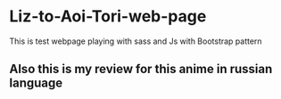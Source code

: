 # Liz-to-Aoi-Tori-web-page
</h2>This is test webpage playing with sass and Js with Bootstrap pattern <h2>
</p>Also this <https://yummyanime.club/reviews/1036> is my review for this anime in russian language <p>
